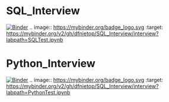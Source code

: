 # SQL_Interview
[![Binder](https://mybinder.org/badge_logo.svg)](https://mybinder.org/v2/gh/dfnietop/SQL_Interview/master?labpath=SQLTest.ipynb)
.. image:: https://mybinder.org/badge_logo.svg
 :target: https://mybinder.org/v2/gh/dfnietop/SQL_Interview/interview?labpath=SQLTest.ipynb


# Python_Interview
[![Binder](https://mybinder.org/badge_logo.svg)](https://mybinder.org/v2/gh/dfnietop/SQL_Interview/master?labpath=SQLTest.ipynb)
.. image:: https://mybinder.org/badge_logo.svg
:target: https://mybinder.org/v2/gh/dfnietop/SQL_Interview/interview?labpath=PythonTest.ipynb




